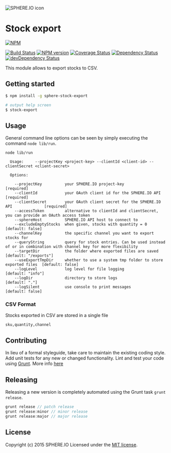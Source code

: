 ![SPHERE.IO icon](https://admin.sphere.io/assets/images/sphere_logo_rgb_long.png)

# Stock export

[![NPM](https://nodei.co/npm/sphere-stock-export.png?downloads=true)](https://www.npmjs.org/package/sphere-stock-export)

[![Build Status](https://secure.travis-ci.org/sphereio/sphere-stock-export.png?branch=master)](http://travis-ci.org/sphereio/sphere-stock-export) [![NPM version](https://badge.fury.io/js/sphere-stock-export.png)](http://badge.fury.io/js/sphere-stock-export) [![Coverage Status](https://coveralls.io/repos/sphereio/sphere-stock-export/badge.svg?branch=master)](https://coveralls.io/r/sphereio/sphere-stock-export?branch=master) [![Dependency Status](https://david-dm.org/sphereio/sphere-stock-export.svg)](https://david-dm.org/sphereio/sphere-stock-export) [![devDependency Status](https://david-dm.org/sphereio/sphere-stock-export/dev-status.svg)](https://david-dm.org/sphereio/sphere-stock-export#info=devDependencies)

This module allows to export stocks to CSV.

## Getting started

```bash
$ npm install -g sphere-stock-export

# output help screen
$ stock-export
```

## Usage

General command line options can be seen by simply executing the command `node lib/run`.
```
node lib/run

  Usage:     --projectKey <project-key> --clientId <client-id> --clientSecret <client-secret>

  Options:

    --projectKey          your SPHERE.IO project-key                                  [required]
    --clientId            your OAuth client id for the SPHERE.IO API                  [required]
    --clientSecret        your OAuth client secret for the SPHERE.IO API              [required]
    --accessToken         alternative to clientId and clientSecret, you can provide an OAuth access token
    --sphereHost          SPHERE.IO API host to connect to
    --excludeEmptyStocks  when given, stocks with quantity = 0                        [default: false]
    --channelKey          the specific channel you want to export stocks for
    --queryString         query for stock entries. Can be used instead of or in combination with channel key for more flexibility
    --targetDir           the folder where exported files are saved                   [default: "/exports"]
    --useExportTmpDir     whether to use a system tmp folder to store exported files  [default: false]
    --logLevel            log level for file logging                                  [default: "info"]
    --logDir              directory to store logs                                     [default: "."]
    --logSilent           use console to print messages                               [default: false]
```

### CSV Format
Stocks exported in CSV are stored in a single file

```csv
sku,quantity,channel
```

## Contributing
In lieu of a formal styleguide, take care to maintain the existing coding style. Add unit tests for any new or changed functionality. Lint and test your code using [Grunt](http://gruntjs.com/).
More info [here](CONTRIBUTING.md)

## Releasing
Releasing a new version is completely automated using the Grunt task `grunt release`.

```javascript
grunt release // patch release
grunt release:minor // minor release
grunt release:major // major release
```

## License
Copyright (c) 2015 SPHERE.IO
Licensed under the [MIT license](LICENSE-MIT).
